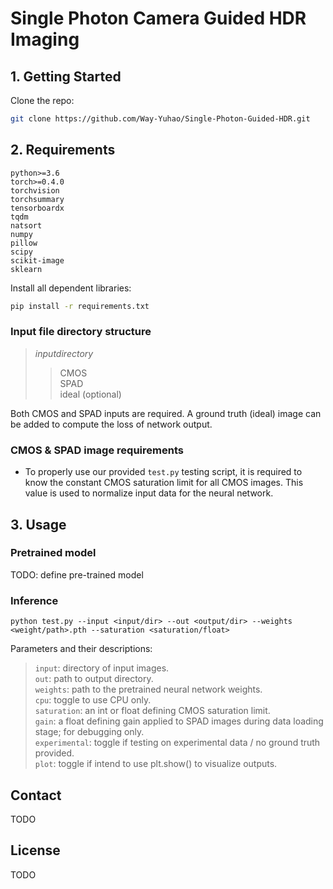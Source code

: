 # Single Photon Camera Guided HDR Imaging

## 1. Getting Started

Clone the repo:

  ```bash
  git clone https://github.com/Way-Yuhao/Single-Photon-Guided-HDR.git
  ```

## 2. Requirements

```
python>=3.6
torch>=0.4.0
torchvision
torchsummary
tensorboardx
tqdm
natsort
numpy
pillow
scipy
scikit-image
sklearn
```
Install all dependent libraries:
  ```bash
  pip install -r requirements.txt
  ```

### Input file directory structure
>$input directory$<br/>
>>CMOS<br/>
>>SPAD<br/>
>>ideal (optional)<br/>

Both CMOS and SPAD inputs are required. A ground truth (ideal) image can be added to compute the loss of network output.

### CMOS & SPAD image requirements
* To properly use our provided ```test.py``` testing script, it is required to know the constant CMOS saturation limit for all CMOS images. This value is used to normalize input data for the neural network. 

## 3. Usage

### Pretrained model
TODO: define pre-trained model

### Inference

```
python test.py --input <input/dir> --out <output/dir> --weights <weight/path>.pth --saturation <saturation/float>
```

Parameters and their descriptions:
>```input```: directory of input images.<br/>
>```out```: path to output directory.<br/>
>```weights```: path to the pretrained neural network weights.<br/>
>```cpu```: toggle to use CPU only.<br/>
>```saturation```: an int or float defining CMOS saturation limit.<br/>
>```gain```: a float defining gain applied to SPAD images during data loading stage; for debugging only.<br/>
>```experimental```: toggle if testing on experimental data / no ground truth provided.<br/>
>```plot```: toggle if intend to use plt.show() to visualize outputs.<br/>

## Contact
TODO
## License
TODO
